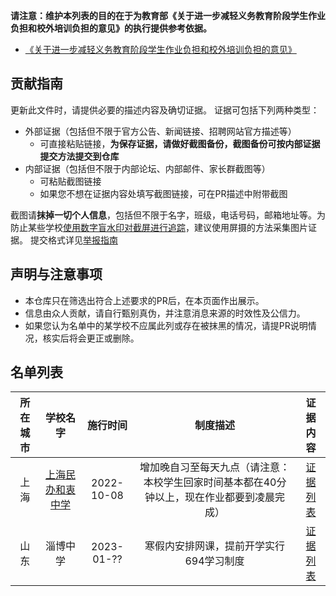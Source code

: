 **请注意：维护本列表的目的在于为教育部《关于进一步减轻义务教育阶段学生作业负担和校外培训负担的意见》的执行提供参考依据。**
- [《关于进一步减轻义务教育阶段学生作业负担和校外培训负担的意见》](http://www.gov.cn/zhengce/2021-07/24/content_5627132.htm)

贡献指南
---
更新此文件时，请提供必要的描述内容及确切证据。
证据可包括下列两种类型：
- 外部证据（包括但不限于官方公告、新闻链接、招聘网站官方描述等）
  - 可直接粘贴链接，**为保存证据，请做好截图备份，截图备份可按内部证据提交方法提交到仓库**
- 内部证据（包括但不限于内部论坛、内部邮件、家长群截图等）
  - 可粘贴截图链接
  - 如果您不想在证据内容处填写截图链接，可在PR描述中附带截图

截图请**抹掉一切个人信息**，包括但不限于名字，班级，电话号码，邮箱地址等。为防止某些学校[使用数字盲水印对截屏进行追踪](https://www.zhihu.com/question/50735753/answer/122593277)，建议使用屏摄的方法采集图片证据。
提交格式详见[举报指南](https://github.com/No694/Fuck694/blob/main/blacklist/report.md)

声明与注意事项
---
- 本仓库只在筛选出符合上述要求的PR后，在本页面作出展示。
- 信息由众人贡献，请自行甄别真伪，并注意消息来源的时效性及公信力。
- 如果您认为名单中的某学校不应属此列或存在被抹黑的情况，请提PR说明情况，核实后将会更正或删除。

名单列表
----
|所在城市|学校名字|施行时间|制度描述|证据内容|
|:---:|:---:|:---:|:---:|:---:|
|上海|[上海民办和衷中学](https://school.bsedu.org.cn/shmbhzzx/)|2022-10-08|增加晚自习至每天九点（请注意：本校学生回家时间基本都在40分钟以上，现在作业都要到凌晨完成）|[证据列表](https://github.com/No694/Fuck694/tree/main/blacklist/shmbhzzx)|
|山东|淄博中学|2023-01-??|寒假内安排网课，提前开学实行694学习制度|[证据列表](https://github.com/No694/Fuck694/tree/main/blacklist/sdzbzx)|
